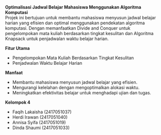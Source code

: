 **Optimalisasi Jadwal Belajar Mahasiswa Menggunakan Algoritma Komputasi**  
Projek ini bertujuan untuk membantu mahasiswa menyusun jadwal belajar harian yang efisien dan optimal menggunakan pendekatan algoritma komputasi. Dengan memanfaatkan Divide and Conquer untuk pengelompokan mata kuliah berdasarkan tingkat kesulitan dan Algoritma Knapsack untuk penjadwalan waktu belajar harian.
  
**Fitur Utama**  
- Pengelompokan Mata Kuliah Berdasarkan Tingkat Kesulitan
- Penjadwalan Waktu Belajar Harian

**Manfaat**
- Membantu mahasiswa menyusun jadwal belajar yang efisien.
- Mengurangi kelelahan dengan mengoptimalkan alokasi waktu.
- Meningkatkan efektivitas belajar untuk menghadapi ujian dan tugas.

**Kelompok 4**
- Faqih Lakaisha (2417051037)
- Herdi Irawan (2417051040)
- Annisa Syifa (2417051019)
- Dinda Shaumi  (2417051033)
